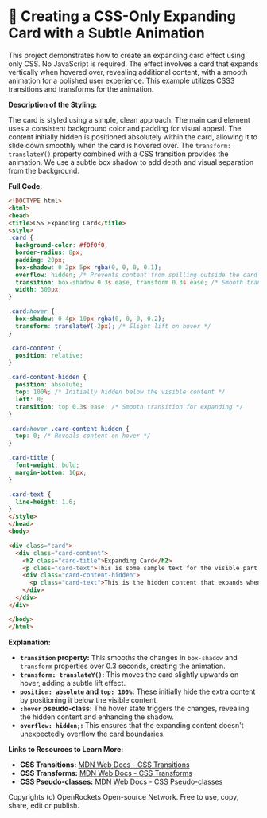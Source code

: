 # 🐞 Creating a CSS-Only Expanding Card with a Subtle Animation


This project demonstrates how to create an expanding card effect using only CSS.  No JavaScript is required. The effect involves a card that expands vertically when hovered over, revealing additional content, with a smooth animation for a polished user experience.  This example utilizes CSS3 transitions and transforms for the animation.

**Description of the Styling:**

The card is styled using a simple, clean approach.  The main card element uses a consistent background color and padding for visual appeal. The content initially hidden is positioned absolutely within the card, allowing it to slide down smoothly when the card is hovered over. The `transform: translateY()` property combined with a CSS transition provides the animation.  We use a subtle box shadow to add depth and visual separation from the background.

**Full Code:**

```html
<!DOCTYPE html>
<html>
<head>
<title>CSS Expanding Card</title>
<style>
.card {
  background-color: #f0f0f0;
  border-radius: 8px;
  padding: 20px;
  box-shadow: 0 2px 5px rgba(0, 0, 0, 0.1);
  overflow: hidden; /* Prevents content from spilling outside the card */
  transition: box-shadow 0.3s ease, transform 0.3s ease; /* Smooth transitions */
  width: 300px;
}

.card:hover {
  box-shadow: 0 4px 10px rgba(0, 0, 0, 0.2);
  transform: translateY(-2px); /* Slight lift on hover */
}

.card-content {
  position: relative;
}

.card-content-hidden {
  position: absolute;
  top: 100%; /* Initially hidden below the visible content */
  left: 0;
  transition: top 0.3s ease; /* Smooth transition for expanding */
}

.card:hover .card-content-hidden {
  top: 0; /* Reveals content on hover */
}

.card-title {
  font-weight: bold;
  margin-bottom: 10px;
}

.card-text {
  line-height: 1.6;
}
</style>
</head>
<body>

<div class="card">
  <div class="card-content">
    <h2 class="card-title">Expanding Card</h2>
    <p class="card-text">This is some sample text for the visible part of the card.  This demonstrates a simple card design with an expanding effect.</p>
    <div class="card-content-hidden">
      <p class="card-text">This is the hidden content that expands when you hover over the card. You can add more information here as needed.  Enjoy the subtle animation!</p>
    </div>
  </div>
</div>

</body>
</html>
```

**Explanation:**

* **`transition` property:** This smooths the changes in `box-shadow` and `transform` properties over 0.3 seconds, creating the animation.
* **`transform: translateY()`:** This moves the card slightly upwards on hover, adding a subtle lift effect.
* **`position: absolute` and `top: 100%`:**  These initially hide the extra content by positioning it below the visible content.
* **`:hover` pseudo-class:** The hover state triggers the changes, revealing the hidden content and enhancing the shadow.
* **`overflow: hidden;`:** This ensures that the expanding content doesn't unexpectedly overflow the card boundaries.

**Links to Resources to Learn More:**

* **CSS Transitions:** [MDN Web Docs - CSS Transitions](https://developer.mozilla.org/en-US/docs/Web/CSS/CSS_Transitions/Using_CSS_transitions)
* **CSS Transforms:** [MDN Web Docs - CSS Transforms](https://developer.mozilla.org/en-US/docs/Web/CSS/transform)
* **CSS Pseudo-classes:** [MDN Web Docs - CSS Pseudo-classes](https://developer.mozilla.org/en-US/docs/Web/CSS/Pseudo-classes)


Copyrights (c) OpenRockets Open-source Network. Free to use, copy, share, edit or publish.

